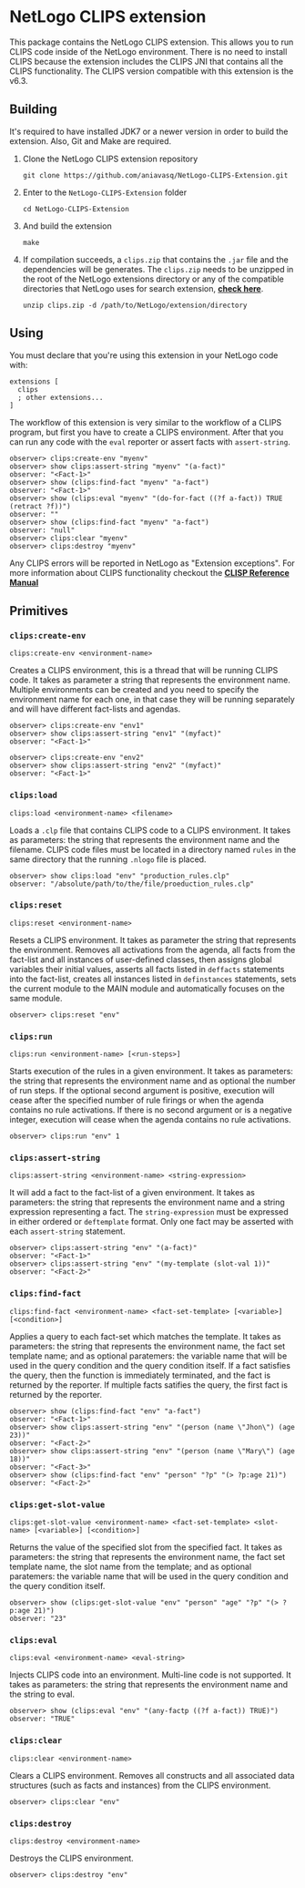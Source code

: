 # NetLogo CLIPS extension

This package contains the NetLogo CLIPS extension. This allows you to run CLIPS code inside of the NetLogo environment. There is no need to install CLIPS because the extension includes the CLIPS JNI that contains all the CLIPS functionality. The CLIPS version compatible with this extension is the v6.3.

## Building

It's required to have installed JDK7 or a newer version in order to build the extension. Also, Git and Make are required.

1. Clone the NetLogo CLIPS extension repository

   ```
   git clone https://github.com/aniavasq/NetLogo-CLIPS-Extension.git
   ```

2. Enter to the `NetLogo-CLIPS-Extension` folder

   ```
   cd NetLogo-CLIPS-Extension
   ```

3. And build the extension

   ```
   make
   ```

4. If compilation succeeds, a `clips.zip` that contains the `.jar` file and the dependencies will be generates. The `clips.zip` needs to be unzipped in the root of the NetLogo extensions directory or any of the compatible directories that NetLogo uses for search extension, **[check here](https://ccl.northwestern.edu/netlogo/docs/extensions.html#using-extensions)**.

   ```
   unzip clips.zip -d /path/to/NetLogo/extension/directory
   ```


## Using

You must declare that you're using this extension in your NetLogo code with:

```
extensions [
  clips
  ; other extensions...
]
```

The workflow of this extension is very similar to the workflow of a CLIPS program, but first you have to create a CLIPS environment. After that you can run any code with the `eval` reporter or assert facts with `assert-string`.

```
observer> clips:create-env "myenv"
observer> show clips:assert-string "myenv" "(a-fact)"
observer: "<Fact-1>"
observer> show (clips:find-fact "myenv" "a-fact")
observer: "<Fact-1>"
observer> show (clips:eval "myenv" "(do-for-fact ((?f a-fact)) TRUE (retract ?f))")
observer: ""
observer> show (clips:find-fact "myenv" "a-fact")
observer: "null"
observer> clips:clear "myenv"
observer> clips:destroy "myenv"
```

Any CLIPS errors will be reported in NetLogo as "Extension exceptions". For more information about CLIPS functionality checkout the **[CLISP Reference Manual](http://clipsrules.sourceforge.net/documentation/v630/bpg.pdf)**

## Primitives

### `clips:create-env`

```
clips:create-env <environment-name>
```

Creates a CLIPS environment, this is a thread that will be running CLIPS code. It takes as parameter a string that represents the environment name. Multiple environments can be created and you need to specify the environment name for each one, in that case they will be running separately and will have different fact-lists and agendas.

```
observer> clips:create-env "env1"
observer> show clips:assert-string "env1" "(myfact)"
observer: "<Fact-1>"

observer> clips:create-env "env2"
observer> show clips:assert-string "env2" "(myfact)"
observer: "<Fact-1>"
```

### `clips:load`

```
clips:load <environment-name> <filename>
```

Loads a `.clp` file that contains CLIPS code to a CLIPS environment. It takes as parameters: the string that represents the environment name and the filename. CLIPS code files must be located in a directory named `rules` in the same directory that the running `.nlogo` file is placed.

```
observer> show clips:load "env" "production_rules.clp"
observer: "/absolute/path/to/the/file/proeduction_rules.clp"
```

### `clips:reset`

```
clips:reset <environment-name>
```

Resets a CLIPS environment. It takes as parameter the string that represents the environment. Removes all activations from the agenda, all facts from the fact-list and all instances of user-defined classes, then assigns global variables their initial values, asserts all facts  listed in `deffacts` statements into the fact-list, creates all instances listed in `definstances` statements, sets the current module to the MAIN module and automatically focuses on the same module.

```
observer> clips:reset "env"
```

### `clips:run`

```
clips:run <environment-name> [<run-steps>]
```

Starts execution of the rules in a given environment. It takes as parameters: the string that represents the environment name and as optional the number of run steps. If the optional second argument is positive, execution will cease after the specified number of rule firings or when the agenda contains no rule activations. If there is no second argument or is a negative integer, execution will cease when the agenda contains no rule activations.

```
observer> clips:run "env" 1
```

### `clips:assert-string`

```
clips:assert-string <environment-name> <string-expression>
```

It will add a fact to the fact-list of a given environment. It takes as parameters: the string that represents the environment name and a string expression representing a fact. The `string-expression` must be expressed in either ordered or `deftemplate` format. Only one fact may be asserted with each `assert-string` statement.

```
observer> clips:assert-string "env" "(a-fact)"
observer: "<Fact-1>"
observer> clips:assert-string "env" "(my-template (slot-val 1))"
observer: "<Fact-2>"
```

### `clips:find-fact`

```
clips:find-fact <environment-name> <fact-set-template> [<variable>] [<condition>]
```

Applies a query to each fact-set which matches the template. It takes as parameters: the string that represents the environment name, the fact set template name; and as optional paratemers: the variable name that will be used in the query condition and the query condition itself. If a fact satisfies the query, then the function is immediately terminated, and the fact is returned by the reporter. If multiple facts satifies the query, the first fact is returned by the reporter.

```
observer> show (clips:find-fact "env" "a-fact")
observer: "<Fact-1>"
observer> show clips:assert-string "env" "(person (name \"Jhon\") (age 23))"
observer: "<Fact-2>"
observer> show clips:assert-string "env" "(person (name \"Mary\") (age 18))"
observer: "<Fact-3>"
observer> show (clips:find-fact "env" "person" "?p" "(> ?p:age 21)")
observer: "<Fact-2>"
```

### `clips:get-slot-value`

```
clips:get-slot-value <environment-name> <fact-set-template> <slot-name> [<variable>] [<condition>]
```

Returns the value of the specified slot from the specified fact. It takes as parameters: the string that represents the environment name, the fact set template name, the slot name from the template; and as optional paratemers: the variable name that will be used in the query condition and the query condition itself.

```
observer> show (clips:get-slot-value "env" "person" "age" "?p" "(> ?p:age 21)")
observer: "23"
```

### `clips:eval`

```
clips:eval <environment-name> <eval-string>
```

Injects CLIPS code into an environment. Multi-line code is not supported. It takes as parameters: the string that represents the environment name and the string to eval.

```
observer> show (clips:eval "env" "(any-factp ((?f a-fact)) TRUE)")
observer: "TRUE"
```

### `clips:clear`

```
clips:clear <environment-name>
```

Clears a CLIPS environment. Removes all constructs and all associated data structures (such as facts and instances) from the CLIPS environment.

```
observer> clips:clear "env"
```

### `clips:destroy`

```
clips:destroy <environment-name>
```

Destroys the CLIPS environment.

```
observer> clips:destroy "env"
```